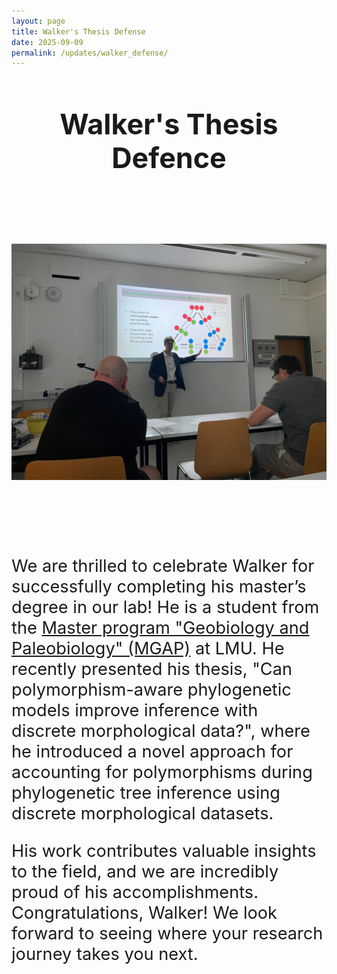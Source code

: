 ```yaml
---
layout: page
title: Walker's Thesis Defense
date: 2025-09-09
permalink: /updates/walker_defense/
---
```

<header class="page-header">
  <h2 class="page-title">Walker's Thesis Defence</h2>
  <br>
</header>

<style>
  .page-header h2.page-title {
    font-size: 2.8rem;
  }

  .centerimage {
    display: block;
    margin: 0 auto;
    max-width: 100%;
  }

  p, ul, li {
    font-size: 1.7rem;
  }

  br {
    line-height: 2rem;
  }
</style>

<img class="centerimage" src="/assets/images/Walker_Defense.jpg">

<br><br>

We are thrilled to celebrate Walker for successfully completing his master’s degree in our lab!
He is a student from the <a href="https://www.mgap.geo.uni-muenchen.de/index.html">Master program "Geobiology and Paleobiology" (MGAP)</a> at LMU.
He recently presented his thesis, "Can polymorphism-aware phylogenetic models improve inference with discrete morphological data?", where he introduced a novel approach for accounting for polymorphisms during phylogenetic tree inference using discrete morphological datasets.

His work contributes valuable insights to the field, and we are incredibly proud of his accomplishments. Congratulations, Walker! We look forward to seeing where your research journey takes you next.
